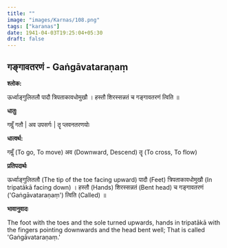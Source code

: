 ```yaml
---
title: ""
image: "images/Karnas/108.png"
tags: ["karanas"]
date: 1941-04-03T19:25:04+05:30
draft: false
---
```


## गङ्गावतरणं - Gaṅgāvataraṇaṃ

**श्लोक:**

ऊर्ध्वाङ्गुलितलौ पादौ त्रिपताकावधोमुखौ । हस्तौ शिरस्सन्नतं च गङ्गावतरणं त्विति ॥

**धातुः**

गमॢँ गतौ |
अव उपसर्गः |
तॄ प्लवनतरणयोः

**धात्वर्थ:**

गमॢँ (To go, To move)
अव (Downward, Descend)
तॄ (To cross, To flow)

**प्रतिपदार्थः**

ऊर्ध्वाङ्गुलितलौ (The tip of the toe facing upward) पादौ (Feet) त्रिपताकावधोमुखौ (In tripatākā facing down) । हस्तौ (Hands) शिरस्सन्नतं (Bent head) च गङ्गावतरणं ('Gaṅgāvataraṇaṃ') त्विति (Called) ॥

**भावानुवादः**

The foot with the toes and the sole turned upwards, hands in tripatākā with the fingers pointing downwards and the head bent well; That is called 'Gaṅgāvataraṇaṃ.'
